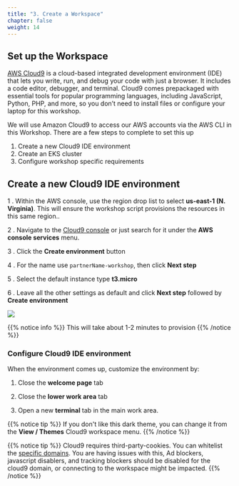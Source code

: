 ```yaml
---
title: "3. Create a Workspace"
chapter: false
weight: 14
---
```


## Set up the Workspace

[AWS Cloud9](https://aws.amazon.com/cloud9/) is a cloud-based integrated development environment (IDE) that lets you write, run, and debug your code with just a browser. It includes a code editor, debugger, and terminal. Cloud9 comes prepackaged with essential tools for popular programming languages, including JavaScript, Python, PHP, and more, so you don’t need to install files or configure your laptop for this workshop.

We will use Amazon Cloud9 to access our AWS accounts via the AWS CLI in this Workshop.  There are a few steps to complete to set this up

1. Create a new Cloud9 IDE environment
1. Create an EKS cluster
1. Configure workshop specific requirements


## Create a new Cloud9 IDE environment

1 . Within the AWS console, use the region drop list to select **us-east-1 (N. Virginia)**.  This will ensure the workshop script provisions the resources in this same region..

2 . Navigate to the [Cloud9 console](https://console.aws.amazon.com/cloud9/home) or just search for it under the **AWS console services** menu.

3 . Click the **Create environment** button

4 . For the name use `partnerName-workshop`, then click **Next step**

5 . Select the default instance type **t3.micro**

6 . Leave all the other settings as default and click **Next step** followed by **Create environment**

<img src=/images/setup/c9create.png>

{{% notice info %}}
This will take about 1-2 minutes to provision
{{% /notice %}}

### Configure Cloud9 IDE environment

When the environment comes up, customize the environment by:

1. Close the **welcome page** tab

1. Close the **lower work area** tab

1. Open a new **terminal** tab in the main work area.

{{% notice tip %}}
If you don't like this dark theme, you can change it from the **View / Themes** Cloud9 workspace menu.
{{% /notice %}}

{{% notice tip %}}
Cloud9 requires third-party-cookies. You can whitelist the [specific domains](https://docs.aws.amazon.com/cloud9/latest/user-guide/troubleshooting.html#troubleshooting-env-loading).  You are having issues with this, Ad blockers, javascript disablers, and tracking blockers should be disabled for the cloud9 domain, or connecting to the workspace might be impacted.
{{% /notice %}}

